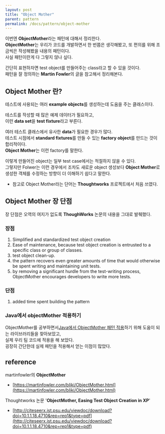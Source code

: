 ```yaml
---
layout: post
title: "Object Mother"
parent: pattern
permalink: /docs/pattern/object-mother
---
```


이번엔 **ObjectMother**라는 패턴에 대해서 정리한다.  
**ObjectMother**는 우리가 코드를 개발하면서 한 번쯤은 생각해봤고, 또 편의를 위해 조금씩은 작성해봤을 내용의 패턴이다.  
사실 패턴이란게 다 그렇지 않나 싶다.

간단히 표현하자면 test object를 만들어주는 class라고 할 수 있을 것이다.  
패턴을 잘 정의하는 **Martin Fowler**의 글을 참고해서 정리해본다.

## Object Mother 란?

테스트에 사용되는 여러 **example objects**를 생성하는데 도움을 주는 클래스이다.  

테스트를 작성할 때 많은 예제 데이터가 필요하고,  
이런 **data set**을 **test fixture**라고 부른다.

여러 테스트 클래스에서 유사한 **data**가 필요한 경우가 많다.  
테스트 시점에서 **standard fixtures**를 만들 수 있는 **factory object**를 만드는 것이 합리적이다.  
**Object Mother**는 이런 factory를 말한다.

이렇게 만들어진 object는 일부 test case에서는 적절하지 않을 수 있다.  
그렇지만 Folwer는 이런 경우에서 조차도 새로운 object 생성보다 **Object Mother**로 생성한 객체를 수정하는 방향이 더 이해하기 쉽다고 말한다.  

- 참고로 Object Mother라는 단어는 **Thoughtworks** 프로젝트에서 처음 쓰였다.


## Object Mother 장 단점

장 단점은 오역의 여지가 없도록 **ThoughWorks** 논문의 내용을 그대로 발췌했다.

### 장점

1. Simplified and standardized test object creation
2. Ease of maintenance, because test object creation is entrusted to a specific class or group of classes.
3. test object clean-up.
4. the pattern recovers even greater amounts of time that would otherwise be spent writing and maintaining unit tests.
5. by removing a significant hurdle from the test-writing process, ObjectMother encourages developers to write more tests.

### 단점

1. added time spent building the pattern


### Java에서 objectMother 적용하기

ObjectMother를 공부하면서[Java에서 ObjectMother 패턴 적용](/docs/java/library/easyrandom)하기 위해 도움이 되는 라이브러리들을 찾아보았고,  
실제 우리 팀 코드에 적용을 해 보았다.  
굉장히 간단한데 실제 패턴을 적용해서 얻는 이점이 많았다.

## reference

martinfowler의 **ObjectMother**
- [https://martinfowler.com/bliki/ObjectMother.html](https://martinfowler.com/bliki/ObjectMother.html)  

Thoughtworks 논문 '**ObjectMother, Easing Test Object Creation in XP**'
- [http://citeseerx.ist.psu.edu/viewdoc/download?doi=10.1.1.18.4710&rep=rep1&type=pdf](http://citeseerx.ist.psu.edu/viewdoc/download?doi=10.1.1.18.4710&rep=rep1&type=pdf)
